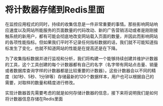 # 将计数器存储到Redis里面

在监控应用程式的同时，持续的收集信息是一件非常重要的事情。那些影响网站响应速度以及网站所能服务的页面数量的代码改动、新的广告营销活动或者是刚刚接触系统的新用户，都有可能会彻底地改变网站载入页面的数量，并因此而影响网站的各项性能指标。但如果我们平时不记录任何指标数据的话，我们就不可能知道指标发生了变化，也就不知道网站的性能是在提高还是在下降。

为了收集指标数据并进行监视和分析，我们将构建一个能够持续创建并维护计数器的工具，这个工具创建的每个计数器都有自己的名字（名字带有网站点击量、销量或者数据库查询字样的计数器都是比较重要的计数器）。这些计数器会以不同的精度（如1秒、5秒、1分钟等）存储最新的120个数据样本，用户也可以根据自己的需要，对取样的数量和精度进行修改。

实现计数器首先需要考虑的就是如何存储计数器的信息，接下来将说明我们是如何将计数器信息存储在Redis里面



